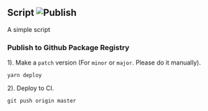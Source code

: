 ## Script ![Publish](https://github.com/Cerberus/script/workflows/Publish/badge.svg)

A simple script

### Publish to Github Package Registry

1). Make a `patch` version (For `minor` or `major`. Please do it manually).
```
yarn deploy
```

2). Deploy to CI.
```
git push origin master
```
